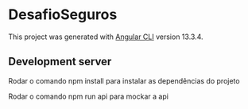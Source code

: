 # DesafioSeguros

This project was generated with [Angular CLI](https://github.com/angular/angular-cli) version 13.3.4.

## Development server

Rodar o comando npm install para instalar as dependências do projeto

Rodar o comando npm run api para mockar a api
